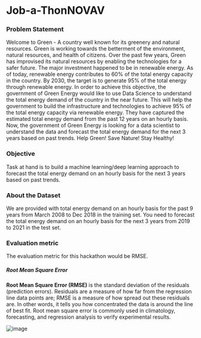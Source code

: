 # Job-a-ThonNOVAV

### Problem Statement

Welcome to Green - A country well known for its greenery and natural resources. Green is working towards the betterment of the environment, natural resources, and health of citizens. Over the past few years, Green has improvised its natural resources by enabling the technologies for a safer future. 
The major investment happened to be in renewable energy. As of today, renewable energy contributes to 60% of the total energy capacity in the country. By 2030, the target is to generate 95% of the total energy through renewable energy.
In order to achieve this objective, the government of Green Energy would like to use Data Science to understand the total energy demand of the country in the near future. This will help the government to build the infrastructure and technologies to achieve 95% of the total energy capacity via renewable energy.
They have captured the estimated total energy demand from the past 12 years on an hourly basis. Now, the government of Green Energy is looking for a data scientist to understand the data and forecast the total energy demand for the next 3 years based on past trends.
Help Green! Save Nature! Stay Healthy!

### Objective

Task at hand is to build a machine learning/deep learning approach to forecast the total energy demand on an hourly basis for the next 3 years based on past trends.

### About the Dataset

We are provided with total energy demand on an hourly basis for the past 9 years from March 2008 to Dec 2018 in the training set. You need to forecast the total energy demand on an hourly basis for the next 3 years from 2019 to 2021 in the test set.

### Evaluation metric

The evaluation metric for this hackathon would be RMSE.

##### Root Mean Square Error 

**Root Mean Square Error (RMSE)** is the standard deviation of the residuals (prediction errors). Residuals are a measure of how far from the regression line data points are; RMSE is a measure of how spread out these residuals are. In other words, it tells you how concentrated the data is around the line of best fit. Root mean square error is commonly used in climatology, forecasting, and regression analysis to verify experimental results.

![image](https://user-images.githubusercontent.com/100984625/202912051-c0b66ec7-cc1d-4636-bb08-43c310b1bfba.png)

